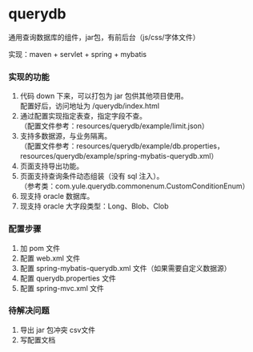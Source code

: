# querydb
通用查询数据库的组件，jar包，有前后台（js/css/字体文件）

实现：maven + servlet + spring + mybatis

### 实现的功能
1. 代码 down 下来，可以打包为 jar 包供其他项目使用。
<br> 配置好后，访问地址为 /querydb/index.html
2. 通过配置实现指定表查，指定字段不查。
<br>（配置文件参考：resources/querydb/example/limit.json）
3. 支持多数据源，与业务隔离。
<br>（配置文件参考：resources/querydb/example/db.properties，resources/querydb/example/spring-mybatis-querydb.xml）
4. 页面支持导出功能。
5. 页面支持查询条件动态组装（没有 sql 注入）。
<br>（参考类：com.yule.querydb.commonenum.CustomConditionEnum）
6. 现支持 oracle 数据库。
7. 现支持 oracle 大字段类型：Long、Blob、Clob

### 配置步骤
1. 加 pom 文件
2. 配置 web.xml 文件
3. 配置 spring-mybatis-querydb.xml 文件（如果需要自定义数据源）
4. 配置 querydb.properties 文件
5. 配置 spring-mvc.xml 文件

### 待解决问题
1. 导出 jar 包冲突  csv文件
5. 写配置文档